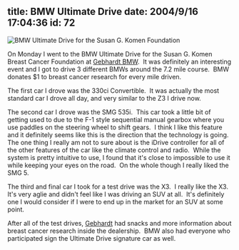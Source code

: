 title: BMW Ultimate Drive
date: 2004/9/16 17:04:36
id: 72
---
![BMW Ultimate Drive for the Susan G. Komen Foundation](/links/UltimateDriveLogo.jpg)

On Monday I went to the BMW Ultimate Drive for the Susan G. Komen Breast Cancer Foundation at [Gebhardt BMW](http://www.gebhardtbmw.com/).  It was definitely an interesting event and I got to drive 3 different BMWs around the 7.2 mile course.  BMW donates $1 to breast cancer research for every mile driven. 

The first car I drove was the 330ci Convertible.  It was actually the most standard car I drove all day, and very similar to the Z3 I drive now. 

The second car I drove was the SMG 535i.  This car took a little bit of getting used to due to the F-1 style sequential manual gearbox where you use paddles on the steering wheel to shift gears.  I think I like this feature and it definitely seems like this is the direction that the technology is going.  The one thing I really am not to sure about is the iDrive controller for all of the other features of the car like the climate control and radio.  While the system is pretty intuitive to use, I found that it's close to impossible to use it while keeping your eyes on the road.  On the whole though I really liked the SMG 5.

The third and final car I took for a test drive was the X3.  I really like the X3.  It's very aglie and didn't feel like I was driving an SUV at all.  It's definitely one I would consider if I were to end up in the market for an SUV at some point.

After all of the test drives, [Gebhardt](http://www.gebhardtbmw.com/) had snacks and more information about breast cancer research inside the dealership.  BMW also had everyone who participated sign the Ultimate Drive signature car as well.